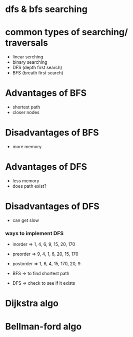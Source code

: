 # dfs & bfs searching

# common types of searching/ traversals

- linear serching
- binary searching
- DFS (depth first search)
- BFS (breath first search)

# Advantages of BFS

- shortest path
- closer nodes

# Disadvantages of BFS

- more memory

# Advantages of DFS

- less memory
- does path exist?

# Disadvantages of DFS

- can get slow

### ways to implement DFS

<!--
        9
   4        20
1     6  15     170
-->

- inorder => 1, 4, 6, 9, 15, 20, 170
- preorder => 9, 4, 1, 6, 20, 15, 170
- postorder => 1, 6, 4, 15, 170, 20, 9

- BFS => to find shortest path
- DFS => check to see if it exists

<!-- algo to find shortest paths -->

# Dijkstra algo

# Bellman-ford algo
